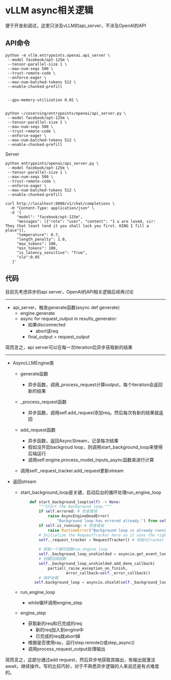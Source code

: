 # vLLM async相关逻辑

便于开发和调试，这里只涉及vLLM的api_server，不涉及OpenAI的API

## API命令

```
python -m vllm.entrypoints.openai.api_server \
 --model facebook/opt-125m \
 --tensor-parallel-size 1 \
 --max-num-seqs 500 \
 --trust-remote-code \
 --enforce-eager \
 --max-num-batched-tokens 512 \
 --enable-chunked-prefill 
 
 
 --gpu-memory-utilization 0.02 \
 
```

```
python ~/coserving/entrypoints/openai/api_server.py \
 --model facebook/opt-125m \
 --tensor-parallel-size 1 \
 --max-num-seqs 500 \
 --trust-remote-code \
 --enforce-eager \
 --max-num-batched-tokens 512 \
 --enable-chunked-prefill 
```



Server

```
python entrypoints/openai/api_server.py \
 --model facebook/opt-125m \
 --tensor-parallel-size 1 \
 --max-num-seqs 500 \
 --trust-remote-code \
 --enforce-eager \
 --max-num-batched-tokens 512 \
 --enable-chunked-prefill 
```

```
curl http://localhost:8000/v1/chat/completions \
  -H "Content-Type: application/json" \
  -d '{
     "model": "facebook/opt-125m",
     "messages": [{"role": "user", "content": "1 u are loved, sir: They that least lend it you shall lack you first. KING I fill a place"}],
     "temperature": 0.7,
     "length_penalty": 1.0,
     "max_tokens": 100,
     "min_tokens": 100,
     "is_latency_sensitive": "True",
     "slo":0.05
   }'
```



## 代码

目前先考虑异步的api server，OpenAI的API相关逻辑后续再讨论

---

* api_server，触发generate函数(async def generate)
  - engine.generate
  - async for request_output in results_generator:
    - 如果disconnected
      - abort该req
    - final_output = request_output

简而言之，api server可以在每一次iteration后异步获取新的结果

---

* AsyncLLMEngine类

  * generate函数
    
    * 异步函数，调用_process_request计算output，每个iteration会返回新的结果
  * _process_request函数
    
    * 异步函数，调用self.add_request添加req，然后每次有新的结果就返回
  * add_request函数
    * 异步函数，返回AsyncStream，记录每次结果
    * 假如没开启backgroud loop，则调用start_background_loop来使得后端运行
    * 调用self.engine.process_model_inputs_async函数来进行计算
  * 调用self._request_tracker.add_request更新stream
  
* 返回stream
  
  * start_background_loop是关键，启动后台的循环处理run_engine_loop
  
    ```python
        def start_background_loop(self) -> None:
            """Start the background loop."""
            if self.errored: # 检查错误
                raise AsyncEngineDeadError(
                    "Background loop has errored already.") from self._errored_with
            if self.is_running: # 检查错误
                raise RuntimeError("Background loop is already running.")
            # Initialize the RequestTracker here so it uses the right event loop.
            self._request_tracker = RequestTracker() # 初始化tracker
    		
            # 获取一个循环函数run_engine_loop
            self._background_loop_unshielded = asyncio.get_event_loop().create_task(self.run_engine_loop())
            # 创建回调函数
            self._background_loop_unshielded.add_done_callback(
                partial(_raise_exception_on_finish,
                        error_callback=self._error_callback))
            # 保护协程
          self.background_loop = asyncio.shield(self._background_loop_unshielded)
    ```
  
  * run_engine_loop
    
    * while循环调用engine_step
  * engine_step
    * 获取新的req和已完成的req
      * 新的req加入到engine中
      * 已完成的req就abort掉
    * 根据是否使用ray，运行step.remote()或step_async()
    * 调用process_request_output处理输出

简而言之，这部分通过add request，然后异步地获取其输出，有输出就激活await，继续操作。写的比较巧妙，对于不熟悉异步逻辑的人来说还是有点难度的。